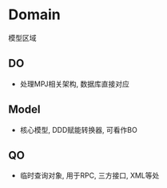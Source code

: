 # Domain

模型区域

## DO

- 处理MPJ相关架构, 数据库直接对应

## Model

- 核心模型, DDD赋能转换器, 可看作BO

## QO

- 临时查询对象, 用于RPC, 三方接口, XML等处
